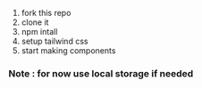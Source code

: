 1. fork this repo
2. clone it
3. npm intall 
4. setup tailwind css 
5. start making components


### Note : for now use local storage if needed